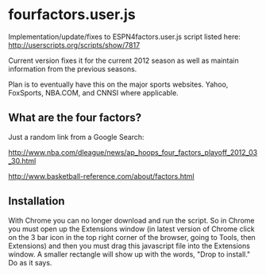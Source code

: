fourfactors.user.js
===================

Implementation/update/fixes to ESPN4factors.user.js script listed here: http://userscripts.org/scripts/show/7817

Current version fixes it for the current 2012 season as well as maintain information from the previous seasons.

Plan is to eventually have this on the major sports websites. Yahoo, FoxSports, NBA.COM, and CNNSI where applicable.

What are the four factors?
-------------------------
Just a random link from a Google Search:

http://www.nba.com/dleague/news/ap_hoops_four_factors_playoff_2012_03_30.html

http://www.basketball-reference.com/about/factors.html

Installation
-------------------------
With Chrome you can no longer download and run the script. So in Chrome you must open up the Extensions window (in latest version of Chrome click on the 3 bar icon in the top right corner of the browser, going to Tools, then Extensions) and then you must drag this javascript file into the Extensions window. A smaller rectangle will show up with the words, "Drop to install." Do as it says. 